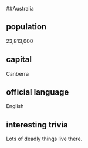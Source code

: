 ##Australia
## population
23,813,000

## capital
Canberra
 
## official language
English

## interesting trivia
Lots of deadly things live there.


